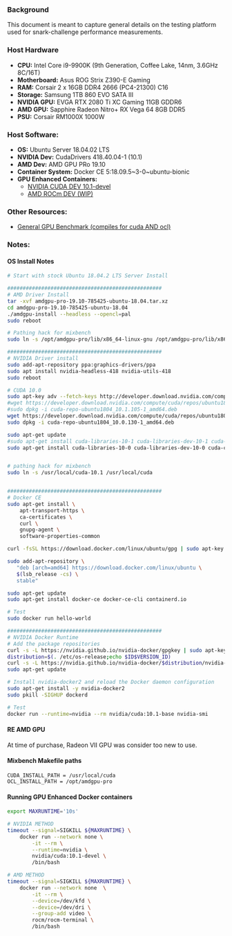 ### Background

This document is meant to capture general details on the testing platform used for snark-challenge performance measurements.

### Host Hardware
- **CPU:** Intel Core i9-9900K (9th Generation, Coffee Lake, 14nm, 3.6GHz 8C/16T)
- **Motherboard:** Asus ROG Strix Z390-E Gaming
- **RAM:** Corsair 2 x 16GB DDR4 2666 (PC4-21300) C16
- **Storage:** Samsung 1TB 860 EVO SATA III
- **NVIDIA GPU:** EVGA RTX 2080 Ti XC Gaming 11GB GDDR6
- **AMD GPU:** Sapphire Radeon Nitro+ RX Vega 64 8GB DDR5
- **PSU:** Corsair RM1000X 1000W

### Host Software:
- **OS:** Ubuntu Server 18.04.02 LTS
- **NVIDIA Dev:** CudaDrivers 418.40.04-1 (10.1)
- **AMD Dev:** AMD GPU PRo 19.10
- **Container System:** Docker CE 5:18.09.5~3-0~ubuntu-bionic
- **GPU Enhanced Containers:**
    - [NVIDIA CUDA DEV 10.1-devel](https://hub.docker.com/r/nvidia/cuda)
    - [AMD ROCm DEV (WIP)](https://hub.docker.com/r/rocm/dev-ubuntu-18.04)

### Other Resources:
- [General GPU Benchmark (compiles for cuda AND ocl)](https://github.com/ekondis/mixbench)

### Notes:

#### OS Install Notes

```bash
# Start with stock Ubuntu 18.04.2 LTS Server Install

##################################################
# AMD Driver Install
tar -xvf amdgpu-pro-19.10-785425-ubuntu-18.04.tar.xz
cd amdgpu-pro-19.10-785425-ubuntu-18.04
./amdgpu-install --headless --opencl=pal
sudo reboot

# Pathing hack for mixbench
sudo ln -s /opt/amdgpu-pro/lib/x86_64-linux-gnu /opt/amdgpu-pro/lib/x86_64

##################################################
# NVIDIA Driver install
sudo add-apt-repository ppa:graphics-drivers/ppa
sudo apt install nvidia-headless-418 nvidia-utils-418
sudo reboot

# CUDA 10.0
sudo apt-key adv --fetch-keys http://developer.download.nvidia.com/compute/cuda/repos/ubuntu1804/x86_64/7fa2af80.pub
#wget https://developer.download.nvidia.com/compute/cuda/repos/ubuntu1804/x86_64/cuda-repo-ubuntu1804_10.1.105-1_amd64.deb
#sudo dpkg -i cuda-repo-ubuntu1804_10.1.105-1_amd64.deb
wget https://developer.download.nvidia.com/compute/cuda/repos/ubuntu1804/x86_64/cuda-repo-ubuntu1804_10.0.130-1_amd64.deb
sudo dpkg -i cuda-repo-ubuntu1804_10.0.130-1_amd64.deb

sudo apt-get update
#sudo apt-get install cuda-libraries-10-1 cuda-libraries-dev-10-1 cuda-compiler-10-1
sudo apt-get install cuda-libraries-10-0 cuda-libraries-dev-10-0 cuda-compiler-10-0


# pathing hack for mixbench
sudo ln -s /usr/local/cuda-10.1 /usr/local/cuda


##################################################
# Docker CE
sudo apt-get install \
    apt-transport-https \
    ca-certificates \
    curl \
    gnupg-agent \
    software-properties-common

curl -fsSL https://download.docker.com/linux/ubuntu/gpg | sudo apt-key add -

sudo add-apt-repository \
   "deb [arch=amd64] https://download.docker.com/linux/ubuntu \
   $(lsb_release -cs) \
   stable"

sudo apt-get update
sudo apt-get install docker-ce docker-ce-cli containerd.io

# Test
sudo docker run hello-world

##################################################
# NVIDIA Docker Runtime
# Add the package repositories
curl -s -L https://nvidia.github.io/nvidia-docker/gpgkey | sudo apt-key add -
distribution=$(. /etc/os-release;echo $ID$VERSION_ID)
curl -s -L https://nvidia.github.io/nvidia-docker/$distribution/nvidia-docker.list | sudo tee /etc/apt/sources.list.d/nvidia-docker.list
sudo apt-get update

# Install nvidia-docker2 and reload the Docker daemon configuration
sudo apt-get install -y nvidia-docker2
sudo pkill -SIGHUP dockerd

# Test
docker run --runtime=nvidia --rm nvidia/cuda:10.1-base nvidia-smi


```

#### RE AMD GPU
At time of purchase, Radeon VII GPU was consider too new to use.

#### Mixbench Makefile paths
```
CUDA_INSTALL_PATH = /usr/local/cuda
OCL_INSTALL_PATH = /opt/amdgpu-pro
```

#### Running GPU Enhanced Docker containers

```bash
export MAXRUNTIME='10s'

# NVIDIA METHOD
timeout --signal=SIGKILL ${MAXRUNTIME} \
    docker run --network none \
        -it --rm \
        --runtime=nvidia \
        nvidia/cuda:10.1-devel \
        /bin/bash

# AMD METHOD
timeout --signal=SIGKILL ${MAXRUNTIME} \
    docker run --network none  \
        -it --rm \
        --device=/dev/kfd \
        --device=/dev/dri \
        --group-add video \
        rocm/rocm-terminal \
        /bin/bash
```

